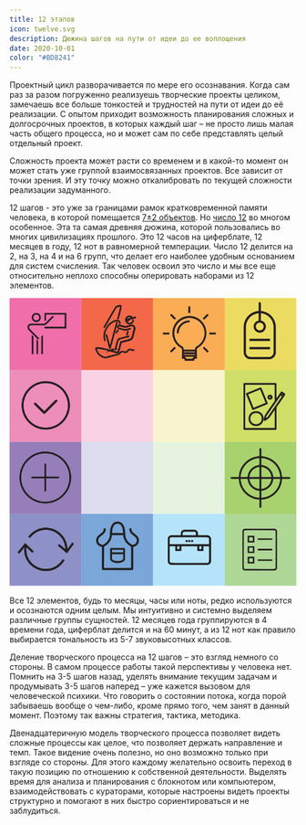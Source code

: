 ```yaml
---
title: 12 этапов
icon: twelve.svg
description: Дюжина шагов на пути от идеи до ее воплощения
date: 2020-10-01
color: "#BD8241"
---
```


Проектный цикл разворачивается по мере его осознавания. Когда сам раз за разом погруженно реализуешь творческие проекты целиком, замечаешь все больше тонкостей и трудностей на пути от идеи до её реализации. С опытом приходит возможность планирования сложных и долгосрочных проектов, в которых каждый шаг – не просто лишь малая часть общего процесса, но и может сам по себе представлять целый отдельный проект.

Сложность проекта может расти со временем и в какой-то момент он может стать уже группой взаимосвязанных проектов. Все зависит от точки зрения. И эту точку можно откалибровать по текущей сложности реализации задуманного.

12 шагов - это уже за границами рамок кратковременной памяти человека, в которой помещается [7±2 объектов](https://ru.wikipedia.org/wiki/Магическое_число_семь_плюс-минус_два). Но [число 12](<https://ru.wikipedia.org/wiki/12_(число)>) во многом особенное. Эта та самая древняя дюжина, которой пользовались во многих цивилизациях прошлого. Это 12 часов на циферблате, 12 месяцев в году, 12 нот в равномерной темперации. Число 12 делится на 2, на 3, на 4 и на 6 групп, что делает его наиболее удобным основанием для систем счисления. Так человек освоил это число и мы все еще относительно неплохо способны оперировать наборами из 12 элементов.

![](./square.svg)

Все 12 элементов, будь то месяцы, часы или ноты, редко используются и осознаются одним целым. Мы интуитивно и системно выделяем различные группы сущностей. 12 месяцев года группируются в 4 времени года, циферблат делится и на 60 минут, а из 12 нот как правило выбирается тональность из 5-7 звуковысотных классов.

Деление творческого процесса на 12 шагов – это взгляд немного со стороны. В самом процессе работы такой перспективы у человека нет. Помнить на 3-5 шагов назад, уделять внимание текущим задачам и продумывать 3-5 шагов наперед – уже кажется вызовом для человеческой психики. Что говорить о состоянии потока, когда порой забываешь вообще о чем-либо, кроме прямо того, чем занят в данный момент. Поэтому так важны стратегия, тактика, методика.

Двенадцатеричную модель творческого процесса позволяет видеть сложные процессы как целое, что позволяет держать направление и темп. Такое видение очень полезно, но оно возможно только при взгляде со стороны. Для этого каждому желательно освоить переход в такую позицию по отношению к собственной деятельности. Выделять время для анализа и планирования с блокнотом или компьютером, взаимодействовать с кураторами, которые настроены видеть проекты структурно и помогают в них быстро сориентироваться и не заблудиться.
